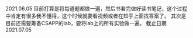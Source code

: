 2021.06.05
目前打算是将每道题都做一遍，然后书看完做好读书笔记，这个过程中肯定有很多我不懂得，这个时候就要看视频或者在知乎上面找答案了。
其次是目前还需要筹备CSAPP的lab，要将lab上的所有实验做一遍。
截止日期2021.07.05
